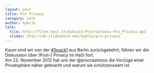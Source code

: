 ```yaml
---
layout: post
title: Pro Privacy
category: talk
author: hybr1s
talk:
  file: http://files.hasi.it/podcast/Procrastonos-Pro_Privacy.mp3
  slides: http://de.slideshare.net/hybr1s/pro-privacy
---
```

Kaum sind wir von der [#Spack1](http://blog.spackeria.org/2012/10/18/fahrplan-1-spackeriade-offentliche-daten-nutzen/) aus Berlin zurückgekehrt, führen wir die Diskussion über (Post-) Privacy im HaSi fort.  
Am 22. November 2012 hat uns der @procrastonos die Vorzüge einer Privatsphäre näher gebracht und warum sie schützenswert ist.  
